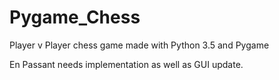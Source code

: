 # Pygame_Chess
Player v Player chess game made with Python 3.5 and Pygame

En Passant needs implementation as well as GUI update.
